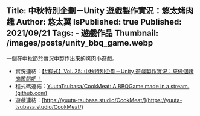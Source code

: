 Title: 中秋特別企劃－Unity 遊戲製作實況：悠太烤肉趣
Author: 悠太翼
IsPublished: true
Published: 2021/09/21
Tags:
    - 遊戲作品
Thumbnail: /images/posts/unity_bbq_game.webp
---
一個在中秋節於實況中製作出來的烤肉小遊戲。

- 實況連結：[【#程式】Vol. 25: 中秋特別企劃－Unity 遊戲製作實況：來做個烤肉遊戲吧！](https://www.youtube.com/live/uB2Y9ZWXuS4?feature=share)
- 程式碼連結：[YuutaTsubasa/CookMeat: A BBQGame made in a stream. (github.com)](https://github.com/YuutaTsubasa/CookMeat)
- 遊戲連結：[https://yuuta-tsubasa.studio/CookMeat/](https://yuuta-tsubasa.studio/CookMeat/)
